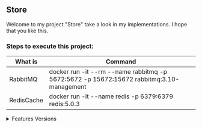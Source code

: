 ## Store

Welcome to my project "Store" take a look in my implementations. I hope that you like this. 



### Steps to execute this project: 

| What is | Command |
| --- | --- |
| RabbitMQ | docker run -it --rm --name rabbitmq -p 5672:5672 -p 15672:15672 rabbitmq:3.10-management |
| RedisCache | docker run -it --name redis -p 6379:6379 redis:5.0.3 |

<details><summary>Features Versions</summary>

<p>

#### Take a look in versions used by me!

   | What is | Version |
   | --- | --- |
   | Java | 11 | 
   | Dbeaver | 22.0.5 |
   | Postgres | 12.11 |
   | Liquibase | Current |
   | Spring boot | 2.7.1 |

</p>

</details>
